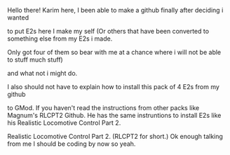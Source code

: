 
Hello there! Karim here, I been able to make a github finally after deciding i wanted 

to put E2s here I make my self (Or others that have been converted to something else from my E2s i made. 

Only got four of them so bear with me at a chance where i will not be able to stuff much stuff)

and what not i might do. 

I also should not have to explain how to install this pack of 4 E2s from my github 

to GMod. If you haven't read the instructions from other packs like Magnum's RLCPT2 Github. He has the same instruntions to install E2s like his Realistic Locomotive Control Part 2.

Realistic Locomotive Control Part 2. (RLCPT2 for short.) Ok enough talking from me I should be coding by now so yeah.
